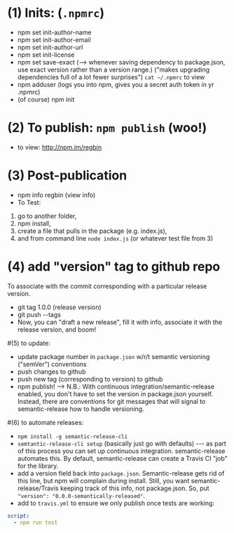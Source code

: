 # (1) Inits: (`.npmrc`)
- npm set init-author-name
- npm set init-author-email
- npm set init-author-url
- npm set init-license
- npm set save-exact
(--> whenever saving dependency to package.json, use exact version rather than a version range.)
("makes upgrading dependencies full of a lot fewer surprises")
`cat ~/.npmrc` to view
- npm adduser  (logs you into npm, gives you a secret auth token in yr .npmrc)
- (of course) npm init

# (2) To publish: `npm publish` (woo!)
- to view: http://npm.im/regbin

# (3) Post-publication
- npm info regbin  (view info)
- To Test:
1. go to another folder,
2. npm install,
3. create a file that pulls in the package (e.g. index.js),
4. and from command line `node index.js` (or whatever test file from 3)


# (4) add "version" tag to github repo
To associate with the commit corresponding with a particular release version.
- git tag 1.0.0  (release version)
- git push --tags
- Now, you can "draft a new release", fill it with info, associate it with the release version, and boom!

#(5) to update:
- update package number in `package.json` w/r/t semantic versioning ("semVer") conventions
- push changes to github
- push new tag (corresponding to version) to github
- npm publish!
--> N.B.: With continuous integration/semantic-release enabled, you don't have to set the version in package.json yourself. Instead, there are conventions for git messages that will signal to semantic-release how to handle versioning.

#(6) to automate releases:
- `npm install -g semantic-release-cli`
- `semtantic-release-cli setup`  (basically just go with defaults)
--- as part of this process you can set up continuous integration. semantic-release automates this. By default, semantic-release can create a Travis CI "job" for the library.
- add a version field back into `package.json`. Semantic-release gets rid of this line, but npm will complain during install. Still, you want semantic-release/Travis keeping track of this info, not package.json. So, put `"version": "0.0.0-semantically-released"`.
- add to `travis.yml` to ensure we only publish once tests are working:
```yml
script:
  - npm run test
```
